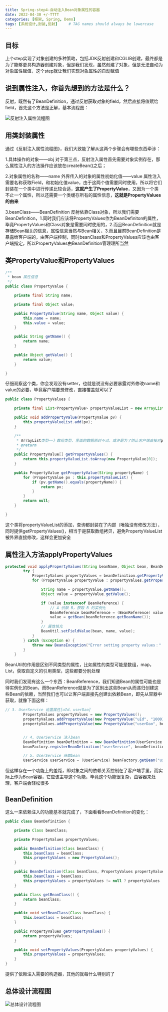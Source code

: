 ```yaml
---
title: Spring-step4-自动注入Bean对象属性的容器
date: 2022-04-30 +/-TTTT
categories: [框架, Spring, Demo]
tags: [系统设计,封装,反射]     # TAG names should always be lowercase
---
```


## 目标
上个step实现了对象创建的多种策略，包括JDK反射创建和CGLIB创建，最终都是为了能够更具构造器创建对象，但是我们发现，虽然创建了对象，但是无法自动为对象属性赋值，这个step就让我们实现对象属性的自动赋值

## 说到属性注入，你首先想到的方法是什么？
反射，既然有了BeanDefinition，通过反射获取对象的field，然后直接将值赋给field，首先这个方法是正解，基本流程图：

![反射注入属性流程图](/blog/202205011232312.png "反射注入属性流程图")

## 用类封装属性
通过《反射注入属性流程图》，我们大致能了解从这两个步骤会有哪些东西牵涉：

1.具体操作的对象——obj
  对于第三点，反射注入属性首先需要对象实例存在，那么属性注入的方法操作应该放在createBean()之后；

2.对象属性的名称——name 外界传入的对象的属性初始化值——value
  属性注入需要名称获取Field，和初始化值value，由于这两个值需要同时使用，所以将它们封装在一个类中进行传递比较合适，**这就产生了PropertyValue**，又因为一个类不止一个属性，所以还需要一个类缓存所有的属性信息，**这就是PropertyValues的由来**

3.beanClass——BeanDefinition
  反射依靠Class对象，所以我们需要BeanDefinition，1.同时我们应该将PropertyValues作为BeanDefiniton的属性，毕竟PropertyValues和Class对象是需要同时使用的，2.而且BeanDefinition就是存储Bean相关的信息，属性信息当然与Bean相关，3.而且目前BeanDefinition是暴露给客户端的，由客户端控制，同时beanClass和PropertyValues应该也由客户端指定，所以PropertyValues由BeanDefinition管理理所当然

## 类PropertyValue和PropertyValues
```java
/**
 * bean 属性信息
 */
public class PropertyValue {

    private final String name;

    private final Object value;

    public PropertyValue(String name, Object value) {
        this.name = name;
        this.value = value;
    }

    public String getName() {
        return name;
    }

    public Object getValue() {
        return value;
    }

}
```

仔细观察这个类，你会发现没有setter，也就是说没有必要暴露对外修改name和value的必要，毕竟客户端要想修改，直接覆盖就可以了

```java
public class PropertyValues {

    private final List<PropertyValue> propertyValueList = new ArrayList<>();

    public void addPropertyValue(PropertyValue pv) {
        this.propertyValueList.add(pv);
    }

    /**
     * ArrayList类型——》数组类型，里面的数据原封不动，或许是为了防止客户端直接对propertyValueList进行操作
     * @return
     */
    public PropertyValue[] getPropertyValues() {
        return this.propertyValueList.toArray(new PropertyValue[0]);
    }

    public PropertyValue getPropertyValue(String propertyName) {
        for (PropertyValue pv : this.propertyValueList) {
            if (pv.getName().equals(propertyName)) {
                return pv;
            }
        }
        return null;
    }

}
```

这个类将propertyValueList的添加，查询都封装在了内部（唯独没有修改方法），同时提供getPropertyValues()，相当于是获取数组拷贝，避免PropertyValueList被外界直接修改，这样会更加安全

## 属性注入方法applyPropertyValues
```java
protected void applyPropertyValues(String beanName, Object bean, BeanDefinition beanDefinition) {
        try {
            PropertyValues propertyValues = beanDefinition.getPropertyValues();
            for (PropertyValue propertyValue : propertyValues.getPropertyValues()) {

                String name = propertyValue.getName();
                Object value = propertyValue.getValue();

                if (value instanceof BeanReference) {
                    // A 依赖 B，获取 B 的实例化
                    BeanReference beanReference = (BeanReference) value;
                    value = getBean(beanReference.getBeanName());
                }
                // 属性填充
                BeanUtil.setFieldValue(bean, name, value);
            }
        } catch (Exception e) {
            throw new BeansException("Error setting property values：" + beanName);
        }
    }
```

BeanUtil的作用是区别不同类型的属性，比如属性的类型可能是数组，map，List，获取自定义的引用类型，这些都要分别处理

同时我们发现有这么一个东西：BeanReference，我们知道Bean的属性可能也是待实例化的Bean，而BeanReference就是为了区别出这些Bean从而递归创建这些Bean的依赖，当然我们也可以让客户端直接先创建出依赖Bean，即先从容器中获取，就像下面这样：

```java
// 3. UserService 设置属性[uId、userDao]
        PropertyValues propertyValues = new PropertyValues();
        propertyValues.addPropertyValue(new PropertyValue("uId", "10001"));
        propertyValues.addPropertyValue(new PropertyValue("userDao", beanFactory.getBean("userDao")));


        // 4. UserService 注入bean
        BeanDefinition beanDefinition = new BeanDefinition(UserService.class, propertyValues);
        beanFactory.registerBeanDefinition("userService", beanDefinition);

        // 5. UserService 获取bean
        UserService userService = (UserService) beanFactory.getBean("userService");
```

但这样存在一个功能上的差距，即对象之间的依赖关系控制在了客户端手里，而实际上作为Bean容器，它应该主导这个功能，毕竟这个功能很复杂，由容器来处理，客户端会轻松很多

## BeanDefinition
这么一来依赖注入的功能基本就完成了，下面看看BeanDefinition的变化：

```java
public class BeanDefinition {

    private Class beanClass;

    private PropertyValues propertyValues;

    public BeanDefinition(Class beanClass) {
        this.beanClass = beanClass;
        this.propertyValues = new PropertyValues();
    }

    public BeanDefinition(Class beanClass, PropertyValues propertyValues) {
        this.beanClass = beanClass;
        this.propertyValues = propertyValues != null ? propertyValues : new PropertyValues();
    }

    public Class getBeanClass() {
        return beanClass;
    }

    public void setBeanClass(Class beanClass) {
        this.beanClass = beanClass;
    }

    public PropertyValues getPropertyValues() {
        return propertyValues;
    }

    public void setPropertyValues(PropertyValues propertyValues) {
        this.propertyValues = propertyValues;
    }
}
```

提供了依赖注入需要的构造器，其他的就每什么特别的了

## 总体设计流程图

![总体设计流程图](/blog/202205011315507.png "总体设计流程图")

